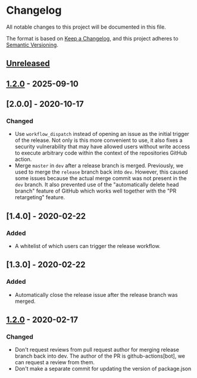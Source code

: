 # Changelog

All notable changes to this project will be documented in this file.

The format is based on [Keep a Changelog](https://keepachangelog.com/en/1.0.0/),
and this project adheres to [Semantic Versioning](https://semver.org/spec/v2.0.0.html).

## [Unreleased]

## [1.2.0] - 2025-09-10

## [2.0.0] - 2020-10-17

### Changed

- Use `workflow_dispatch` instead of opening an issue as the initial trigger of the release.
  Not only is this more convenient to use, it also fixes a security vulnerability that may have allowed users without write access to execute arbitrary code within the context of the repositories GitHub action.
- Merge `master` in `dev` after a release branch is merged.
  Previously, we used to merge the `release` branch back into `dev`.
  However, this caused some issues because the actual merge commit was not present in the `dev` branch.
  It also prevented use of the "automatically delete head branch" feature of GitHub which works well together with the "PR retargeting" feature.

## [1.4.0] - 2020-02-22

### Added

- A whitelist of which users can trigger the release workflow.

## [1.3.0] - 2020-02-22

### Added

- Automatically close the release issue after the release branch was merged.

## [1.2.0] - 2020-02-17

### Changed

- Don't request reviews from pull request author for merging release branch back into dev.
  The author of the PR is github-actions[bot], we can request a review from them.
- Don't make a separate commit for updating the version of package.json

[unreleased]: https://github.com/Guistarcks/gitflow-cicd/compare/1.2.0...HEAD
[1.2.0]: https://github.com/Guistarcks/gitflow-cicd/compare/d8b4b28213395df4e43b2cfe580a18459641143f...1.2.0
